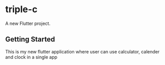 # triple-c

A new Flutter project.

## Getting Started

This is my new flutter application where user can use calculator, calender and clock in a single app
